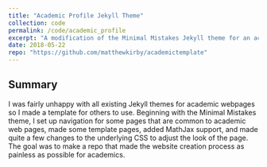 ```yaml
---
title: "Academic Profile Jekyll Theme"
collection: code
permalink: /code/academic_profile
excerpt: "A modification of the Minimal Mistakes Jekyll theme for an academic themed github.io page."
date: 2018-05-22
repo: "https://github.com/matthewkirby/academictemplate"
---
```

## Summary
I was fairly unhappy with all existing Jekyll themes for academic webpages so I made a template for others to use. Beginning with the Minimal Mistakes theme, I set up navigation for some pages that are common to academic web pages, made some template pages, added MathJax support, and made quite a few changes to the underlying CSS to adjust the look of the page. The goal was to make a repo that made the website creation process as painless as possible for academics.